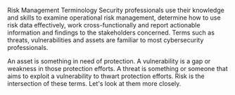 Risk Management Terminology
Security professionals use their knowledge and skills to examine operational risk management, determine how to use risk data effectively, work cross-functionally and report actionable information and findings to the stakeholders concerned. Terms such as threats, vulnerabilities and assets are familiar to most cybersecurity professionals.

An asset is something in need of protection.
A vulnerability is a gap or weakness in those protection efforts.
A threat is something or someone that aims to exploit a vulnerability to thwart protection efforts.
Risk is the intersection of these terms. Let's look at them more closely.